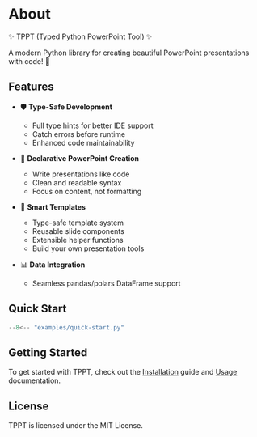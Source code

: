 # About

✨ TPPT (Typed Python PowerPoint Tool) ✨

A modern Python library for creating beautiful PowerPoint presentations with code! 🚀

## Features

- 🛡️ **Type-Safe Development**
  - Full type hints for better IDE support
  - Catch errors before runtime
  - Enhanced code maintainability

- 📝 **Declarative PowerPoint Creation**
  - Write presentations like code
  - Clean and readable syntax
  - Focus on content, not formatting

- 🎨 **Smart Templates**
  - Type-safe template system
  - Reusable slide components
  - Extensible helper functions
  - Build your own presentation tools

- 📊 **Data Integration**
  - Seamless pandas/polars DataFrame support

## Quick Start

```python
--8<-- "examples/quick-start.py"
```

## Getting Started

To get started with TPPT, check out the [Installation](installation.md) guide and [Usage](usage.md) documentation.

## License

TPPT is licensed under the MIT License.
